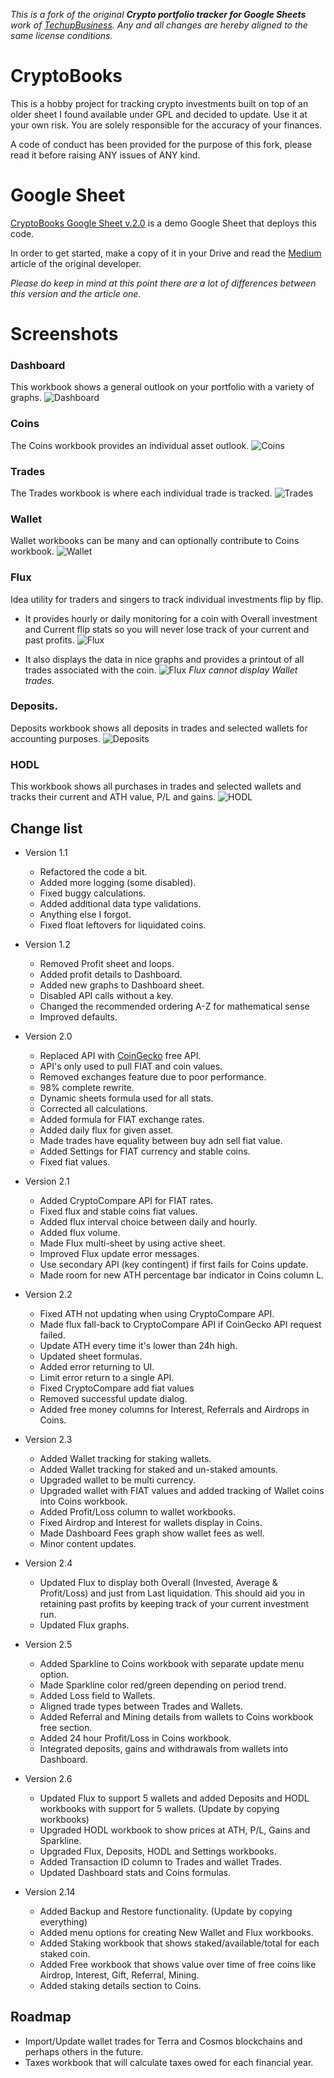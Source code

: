_This is a fork of the original **Crypto portfolio tracker for Google Sheets** work of [TechupBusiness](info@techupbusiness.com).
Any and all changes are hereby aligned to the same license conditions._


# CryptoBooks
This is a hobby project for tracking crypto investments built on top of an older sheet I found available under GPL and decided to update.
Use it at your own risk. You are solely responsible for the accuracy of your finances.

A code of conduct has been provided for the purpose of this fork, please read it before raising ANY issues of ANY kind.


# Google Sheet
[CryptoBooks Google Sheet v.2.0](https://docs.google.com/spreadsheets/d/1XtHY5pR4iVSAcTWN5QWn8-WTHEoQ2ALDIKXaPSvhQS8/)
is a demo Google Sheet that deploys this code.

In order to get started, make a copy of it in your Drive and read the
[Medium](https://mindup.medium.com/free-crypto-portfolio-tracker-based-on-google-sheets-ef76070ec325)
article of the original developer.

_Please do keep in mind at this point there are a lot of differences between this version and the article one._


# Screenshots
### Dashboard
This workbook shows a general outlook on your portfolio with a variety of graphs.
![Dashboard](assets/dashboard.png "Dashboard")

### Coins
The Coins workbook provides an individual asset outlook.
![Coins](assets/coins.png "Coins")

### Trades
The Trades workbook is where each individual trade is tracked.
![Trades](assets/trades.png "Trades")

### Wallet
Wallet workbooks can be many and can optionally contribute to Coins workbook.
![Wallet](assets/wallet.png "Wallet")

### Flux
Idea utility for traders and singers to track individual investments flip by flip.

- It provides hourly or daily monitoring for a coin with Overall investment and Current flip stats so you will never lose track of your current and past profits. 
![Flux](assets/flux1.png "Flux")

- It also displays the data in nice graphs and provides a printout of all trades associated with the coin.
![Flux](assets/flux2.png "Flux")
_Flux cannot display Wallet trades._ 

### Deposits.
Deposits workbook shows all deposits in trades and selected wallets for accounting purposes.
![Deposits](assets/deposits.png "Deposits")

### HODL
This workbook shows all purchases in trades and selected wallets and tracks their current and ATH value, P/L and gains.
![HODL](assets/hodl.png "HODL")


## Change list
- Version 1.1
    - Refactored the code a bit.
    - Added more logging (some disabled).
    - Fixed buggy calculations.
    - Added additional data type validations.
    - Anything else I forgot.
    - Fixed float leftovers for liquidated coins.

- Version 1.2
    - Removed Profit sheet and loops.
    - Added profit details to Dashboard.
    - Added new graphs to Dashboard sheet.
    - Disabled API calls without a key.
    - Changed the recommended ordering A-Z for mathematical sense
    - Improved defaults.

- Version 2.0
    - Replaced API with [CoinGecko](https://www.coingecko.com/) free API.
    - API's only used to pull FIAT and coin values.
    - Removed exchanges feature due to poor performance.
    - 98% complete rewrite.
    - Dynamic sheets formula used for all stats.
    - Corrected all calculations.
    - Added formula for FIAT exchange rates.
    - Added daily flux for given asset.
    - Made trades have equality between buy adn sell fiat value.
    - Added Settings for FIAT currency and stable coins.
    - Fixed fiat values.

- Version 2.1
    - Added CryptoCompare API for FIAT rates.
    - Fixed flux and stable coins fiat values.
    - Added flux interval choice between daily and hourly.
    - Added flux volume.
    - Made Flux multi-sheet by using active sheet.
    - Improved Flux update error messages.
    - Use secondary API (key contingent) if first fails for Coins update.
    - Made room for new ATH percentage bar indicator in Coins column L.

- Version 2.2
    - Fixed ATH not updating when using CryptoCompare API.
    - Made flux fall-back to CryptoCompare API if CoinGecko API request failed.
    - Update ATH every time it's lower than 24h high.
    - Updated sheet formulas.
    - Added error returning to UI.
    - Limit error return to a single API.
    - Fixed CryptoCompare add fiat values
    - Removed successful update dialog.
    - Added free money columns for Interest, Referrals and Airdrops in Coins.							

- Version 2.3
    - Added Wallet tracking for staking wallets.							
    - Added Wallet tracking for staked and un-staked amounts.							
    - Upgraded wallet to be multi currency.							
    - Upgraded wallet with FIAT values and added tracking of Wallet coins into Coins workbook.							
    - Added Profit/Loss column to wallet workbooks.							
    - Fixed Airdrop and Interest for wallets display in Coins.							
    - Made Dashboard Fees graph show wallet fees as well.							
    - Minor content updates.							

- Version 2.4
    - Updated Flux to display both Overall (Invested, Average & Profit/Loss) and just from Last liquidation. This should aid you in retaining past profits by keeping track of your current investment run.							
    - Updated Flux graphs.							

- Version 2.5
    - Added Sparkline to Coins workbook with separate update menu option.							
    - Made Sparkline color red/green depending on period trend.				
    - Added Loss field to Wallets.				
    - Aligned trade types between Trades and Wallets.				
    - Added Referral and Mining details from wallets to Coins workbook free section.				
    - Added 24 hour Profit/Loss in Coins workbook.				
    - Integrated deposits, gains and withdrawals from wallets into Dashboard.				

- Version 2.6
    - Updated Flux to support 5 wallets and added Deposits and HODL workbooks with support for 5 wallets. (Update by copying workbooks)				
    - Upgraded HODL workbook to show prices at ATH, P/L, Gains and Sparkline.				
    - Upgraded Flux, Deposits, HODL and Settings workbooks.				
    - Added Transaction ID column to Trades and wallet Trades.				
    - Updated Dashboard stats and Coins formulas.				

- Version 2.14
    - Added Backup and Restore functionality. (Update by copying everything)				
    - Added menu options for creating New Wallet and Flux workbooks.
    - Added Staking workbook that shows staked/available/total for each staked coin.				
    - Added Free workbook that shows value over time of free coins like Airdrop, Interest, Gift, Referral, Mining.				
    - Added staking details section to Coins.				
    				

## Roadmap
- Import/Update wallet trades for Terra and Cosmos blockchains and perhaps others in the future.
- Taxes workbook that will calculate taxes owed for each financial year.									
